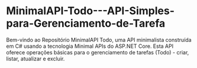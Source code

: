# MinimalAPI-Todo---API-Simples-para-Gerenciamento-de-Tarefa
Bem-vindo ao Repositório MinimalAPI Todo, uma API minimalista construída em C# usando a tecnologia Minimal APIs do ASP.NET Core. Esta API oferece operações básicas para o gerenciamento de tarefas (Todo) - criar, listar, atualizar e excluir.  
